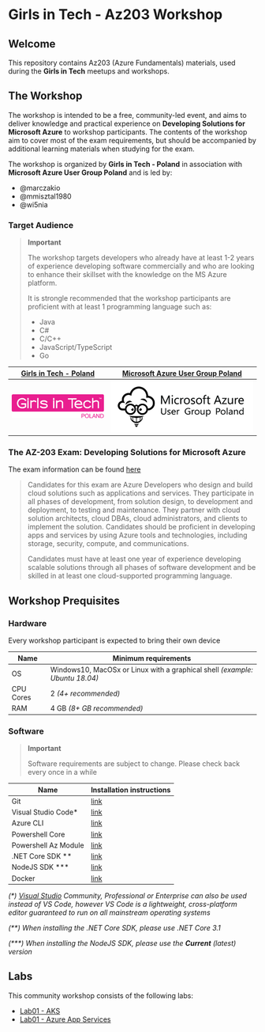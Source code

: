 # Girls in Tech - Az203 Workshop

## Welcome

This repository contains Az203 (Azure Fundamentals) materials, used during the **Girls in Tech** meetups and workshops.

## The Workshop

The workshop is intended to be a free, community-led event, and aims to deliver knowledge and practical experience on **Developing Solutions for Microsoft Azure** to workshop participants. The contents of the workshop aim to cover most of the exam requirements, but should be accompanied by additional learning materials when studying for the exam.

The workshop is organized by **Girls in Tech - Poland** in association with **Microsoft Azure User Group Poland** and is led by:

- @marczakio
- @mmisztal1980
- @wi5nia

### Target Audience

> **Important**
>
> The workshop targets developers who already have at least 1-2 years of experience developing software commercially and who are looking to enhance their skillset with the knowledge on the MS Azure platform.
>
> It is strongle recommended that the workshop participants are proficient with at least 1 programming language such as:
>
> - Java
> - C#
> - C/C++
> - JavaScript/TypeScript
> - Go

| [Girls in Tech - Poland](https://poland.girlsintech.org/) | [Microsoft Azure User Group Poland](https://www.facebook.com/groups/azureugpl/) |
| --------------------------------------------------------- | ------------------------------------------------------------------------------- |
| ![gitpl](./img/girls-in-tech-poland.png)                  | ![maugp](./img/maugp.png)                                                       |

### The AZ-203 Exam: Developing Solutions for Microsoft Azure

The exam information can be found [here](https://docs.microsoft.com/en-us/learn/certifications/exams/az-203)

> Candidates for this exam are Azure Developers who design and build cloud solutions such as applications and services. They participate in all phases of development, from solution design, to development and deployment, to testing and maintenance. They partner with cloud solution architects, cloud DBAs, cloud administrators, and clients to implement the solution.
> Candidates should be proficient in developing apps and services by using Azure tools and technologies, including storage, security, compute, and communications.
>
> Candidates must have at least one year of experience developing scalable solutions through all phases of software development and be skilled in at least one cloud-supported programming language.

## Workshop Prequisites

### Hardware

Every workshop participant is expected to bring their own device

| Name      | Minimum requirements                                                        |
| --------- | --------------------------------------------------------------------------- |
| OS        | Windows10, MacOSx or Linux with a graphical shell _(example: Ubuntu 18.04)_ |
| CPU Cores | 2 _(4+ recommended)_                                                        |
| RAM       | 4 GB _(8+ GB recommended)_                                                  |

### Software

> **Important**
>
> Software requirements are subject to change. Please check back every once in a while

| Name                 | Installation instructions                                                                  |
| -------------------- | ------------------------------------------------------------------------------------------ |
| Git                  | [link](https://git-scm.com/)                                                               |
| Visual Studio Code\* | [link](https://code.visualstudio.com/)                                                     |
| Azure CLI            | [link](https://docs.microsoft.com/en-us/cli/azure/install-azure-cli?view=azure-cli-latest) |
| Powershell Core      | [link](https://github.com/PowerShell/PowerShell)                                           |
| Powershell Az Module | [link](https://docs.microsoft.com/en-us/powershell/azure/install-az-ps?view=azps-3.1.0)    |
| .NET Core SDK \*\*   | [link](https://dotnet.microsoft.com/download)                                              |
| NodeJS SDK \*\*\*    | [link](https://nodejs.org/en/)                                                             |
| Docker | [link](https://docker.com)

_(\*) [Visual Studio](https://visualstudio.microsoft.com/) Community, Professional or Enterprise can also be used instead of VS Code, however VS Code is a lightweight, cross-platform editor guaranteed to run on all mainstream operating systems_

_(\*\*) When installing the .NET Core SDK, please use .NET Core 3.1_

_(\*\*\*) When installing the NodeJS SDK, please use the **Current** (latest) version_

## Labs

This community workshop consists of the following labs:
- [Lab01 - AKS](./Lab01%20-%20AKS)
- [Lab01 - Azure App Services](./Lab01%20-%20Azure%20App%20Services)
